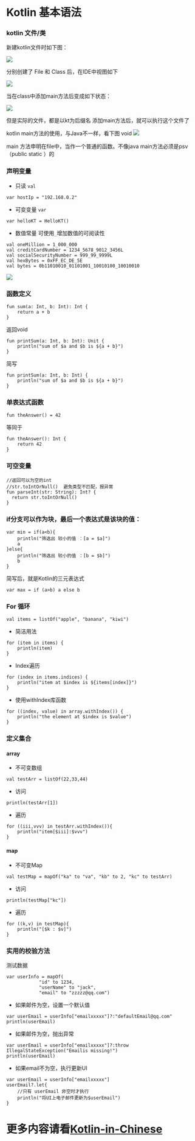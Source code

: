 # Kotlin 基本语法

### kotlin 文件/类
新建kotlin文件时如下图：

![](http://ogeijtkoy.bkt.clouddn.com/img170720.png)

分别创建了 File 和  Class  后，在IDE中视图如下

![](http://ogeijtkoy.bkt.clouddn.com/20170720165429.png)

当在class中添加main方法后变成如下状态：

![](http://ogeijtkoy.bkt.clouddn.com/20170720165706.png)

但是实际的文件，都是以kt为后缀名
添加main方法后，就可以执行这个文件了

kotlin main方法的使用，与Java不一样，看下图
void
![](http://ogeijtkoy.bkt.clouddn.com/20170720170039.png)

main 方法申明在file中，当作一个普通的函数。不像java main方法必须是psv（public static ）的

### 声明变量
- 只读  `val`
```
var hostIp = "192.168.0.2"
```
- 可变变量  `var`
```
var helloKT = HelloKT()
```

- 数值常量 可使用`_`增加数值的可阅读性
```
val oneMillion = 1_000_000
val creditCardNumber = 1234_5678_9012_3456L
val socialSecurityNumber = 999_99_9999L
val hexBytes = 0xFF_EC_DE_5E
val bytes = 0b11010010_01101001_10010100_10010010
```
![](http://ogeijtkoy.bkt.clouddn.com/20170721091838.png)

### 函数定义
```
fun sum(a: Int, b: Int): Int {
    return a + b
}
```

返回void
```
fun printSum(a: Int, b: Int): Unit {
    println("sum of $a and $b is ${a + b}")
}
```
简写
```
fun printSum(a: Int, b: Int) {
    println("sum of $a and $b is ${a + b}")
}
```

### 单表达式函数
```
fun theAnswer() = 42
```
等同于
```
fun theAnswer(): Int {
    return 42
}
```

### 可空变量
```
//返回可以为空的int
//str.toIntOrNull()  避免类型不匹配，报异常
fun parseInt(str: String): Int? {
  return str.toIntOrNull()
}
```

### if分支可以作为块，最后一个表达式是该块的值：
```
var min = if(a<b){
    println("筛选出 较小的值 ：[a = $a]")
    a
}else{
    println("筛选出 较小的值 ：[b = $b]")
    b
}
```
简写后，就是Kotlin的三元表达式
```
var max = if (a>b) a else b
```

### For 循环
```
val items = listOf("apple", "banana", "kiwi")
```
- 简洁用法
```
for (item in items) {
    println(item)
}
```
- Index遍历
```
for (index in items.indices) {
    println("item at $index is ${items[index]}")
}
```

- 使用withIndex库函数
```
for ((index, value) in array.withIndex()) {
    println("the element at $index is $value")
}
```


### 定义集合
#### array
- 不可变数组
```
val testArr = listOf(22,33,44)
```

- 访问
```
println(testArr[1])
```
- 遍历
```
for ((iii,vvv) in testArr.withIndex()){
    println("item[$iii]:$vvv")
}
```
#### map
- 不可变Map
```
val testMap = mapOf("ka" to "va", "kb" to 2, "kc" to testArr)
```
- 访问
```
println(testMap["kc"])
```
- 遍历
```
for ((k,v) in testMap){
    println("[$k : $v]")
}
```

### 实用的校验方法
测试数据
```
var userInfo = mapOf(
            "id" to 1234,
            "userName" to "jack",
            "email" to "zzzzz@qq.com")
```
- 如果邮件为空，设置一个默认值
```
var userEmail = userInfo["emailxxxxx"]?:"defaultEmail@qq.com"
println(userEmail)
```
- 如果邮件为空，抛出异常
```
var userEmail = userInfo["emailxxxxx"]?:throw IllegalStateException("Emailis missing!")
println(userEmail)
```
- 如果email不为空，执行更新UI
```
var userEmail = userInfo["emailxxxxx"]
userEmail?.let{
    //只有 userEmail 非空时才执行
    println("将UI上电子邮件更新为$userEmail")
}
```


# 更多内容请看[Kotlin-in-Chinese](https://huanglizhuo.gitbooks.io/kotlin-in-chinese/content/)